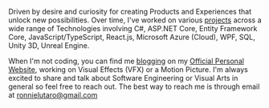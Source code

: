 Driven by desire and curiosity for creating Products and Experiences that unlock new possibilities. Over time, I've worked on various [projects](https://ronnielutalo.github.io/work/engineering/) across a wide range of Technologies involving C#, ASP.NET Core, Entity Framework Core, JavaScript/TypeScript, React.js, Microsoft Azure (Cloud), WPF, SQL, Unity 3D, Unreal Engine.

When I'm not coding, you can find me [blogging](https://ronnielutalo.github.io/blog/) on my [Official Personal Website](https://ronnielutalo.github.io/), working on Visual Effects (VFX) or a Motion Picture. I'm always excited to share and talk about Software Engineering or Visual Arts in general so feel free to reach out. The best way to reach me is through email at ronnielutaro@gmail.com
